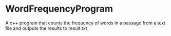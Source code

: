 # WordFrequencyProgram
A c++ program that counts the frequency of words in a passage from a text file and outputs the results to result.txt
